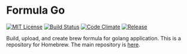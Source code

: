 Formula Go
============
[![MIT License](http://img.shields.io/badge/license-MIT-blue.svg?style=flat)](LICENSE)
[![Build Status](https://travis-ci.org/jkawamoto/fgo.svg?branch=master)](https://travis-ci.org/jkawamoto/fgo)
[![Code Climate](https://codeclimate.com/github/jkawamoto/fgo/badges/gpa.svg)](https://codeclimate.com/github/jkawamoto/fgo)
[![Release](https://img.shields.io/badge/release-0.1.1-lightgrey.svg)](https://github.com/jkawamoto/fgo/releases/tag/v0.1.1)

Build, upload, and create brew formula for golang application.
This is a repository for Homebrew.
The main repository is [here](https://github.com/jkawamoto/fgo).
